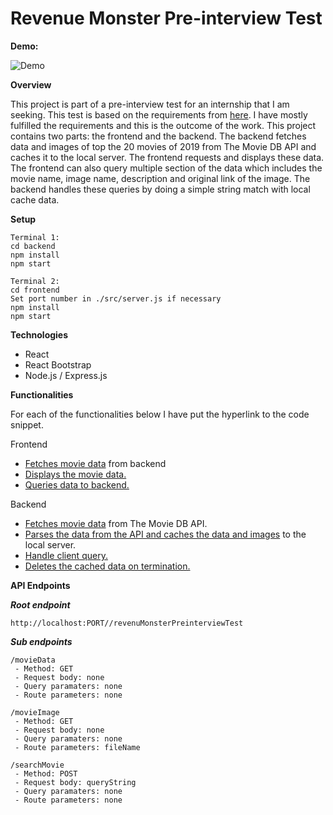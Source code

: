 # **Revenue Monster Pre-interview Test**

**Demo:**

![Demo](https://s5.gifyu.com/images/ezgif.com-video-to-gif096b8fabd21e6729.gif)

**Overview**

This project is part of a pre-interview test for an internship that I am seeking. This test is based on the requirements from [here](https://revenuemonster.github.io/). I have mostly fulfilled the requirements and this is the outcome of the work. This project contains two parts: the frontend and the backend. The backend fetches data and images of top the 20 movies of 2019 from The Movie DB API and caches it to the local server. The frontend requests and displays these data. The frontend can also query multiple section of the data which includes the movie name, image name, description and original link of the image. The backend handles these queries by doing a simple string match with local cache data. 

**Setup**
```
Terminal 1:
cd backend
npm install
npm start

Terminal 2:
cd frontend
Set port number in ./src/server.js if necessary
npm install
npm start
```

**Technologies**

 - React
 - React Bootstrap
 - Node.js / Express.js

**Functionalities**

For each of the functionalities below I have put the hyperlink to the code snippet.
 
 Frontend
 
 - [Fetches movie data](https://github.com/mohamadHarith/Revenue-Monster-Pre-interview/blob/63cb95ba658e70db0f66672760a837d3dd834ebf/frontend/src/App.js#L31-L45) from backend 
 - [Displays the movie data.](https://github.com/mohamadHarith/Revenue-Monster-Pre-interview/blob/63cb95ba658e70db0f66672760a837d3dd834ebf/frontend/src/App.js#L111-L145) 
 - [Queries data to backend.](https://github.com/mohamadHarith/Revenue-Monster-Pre-interview/blob/63cb95ba658e70db0f66672760a837d3dd834ebf/frontend/src/App.js#L71-L98)
 
 Backend
 
 - [Fetches movie data](https://github.com/mohamadHarith/Revenue-Monster-Pre-interview/blob/63cb95ba658e70db0f66672760a837d3dd834ebf/backend/services/movieDataService.js#L7-L28) from The Movie DB API.
 - [Parses the data from the API and caches the data and images](https://github.com/mohamadHarith/Revenue-Monster-Pre-interview/blob/63cb95ba658e70db0f66672760a837d3dd834ebf/backend/services/movieDataService.js#L30-L89) to the local server.
 - [Handle client query.](https://github.com/mohamadHarith/Revenue-Monster-Pre-interview/blob/63cb95ba658e70db0f66672760a837d3dd834ebf/backend/services/movieDataService.js#L101-L124)
 - [Deletes the cached data on termination.](https://github.com/mohamadHarith/Revenue-Monster-Pre-interview/blob/63cb95ba658e70db0f66672760a837d3dd834ebf/backend/App.js#L30-L38)
 
 **API Endpoints**
 
 ***Root endpoint***
 
 ```http://localhost:PORT//revenuMonsterPreinterviewTest```
 
 ***Sub endpoints***
 
```
/movieData
 - Method: GET
 - Request body: none
 - Query paramaters: none
 - Route parameters: none
```
```
/movieImage
 - Method: GET
 - Request body: none
 - Query paramaters: none
 - Route parameters: fileName
```
```
/searchMovie
 - Method: POST
 - Request body: queryString
 - Query paramaters: none
 - Route parameters: none
```

